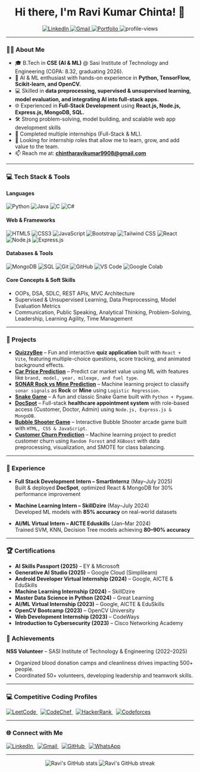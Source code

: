 <h1 align="center">Hi there, I'm  Ravi Kumar Chinta! 👋</h1>

<p align="center">
  <a href="https://www.linkedin.com/in/chinta-ravi-kumar-a0a763280/">
    <img src="https://img.shields.io/badge/LinkedIn-0077B5?style=for-the-badge&logo=linkedin&logoColor=white" alt="LinkedIn"/>
  </a>
  <a href="mailto:chintharavikumar9908@gmail.com">
    <img src="https://img.shields.io/badge/Gmail-D14836?style=for-the-badge&logo=gmail&logoColor=white" alt="Gmail"/>
  </a>
 <a href="https://ravikumarch-portfolio.netlify.app/">
    <img src="https://img.shields.io/badge/Portfolio-4AB04A?style=for-the-badge&logo=webflow&logoColor=white" alt="Portfolio"/>
  </a>
  <img src="https://komarev.com/ghpvc/?username=ravi-kumar-chinta&label=Profile%20Views&color=0e75b6&style=for-the-badge" alt="profile-views"/>
</p>

---

### 🧑‍💻 About Me

- 🎓 B.Tech in **CSE (AI & ML)** @ Sasi Institute of Technology and Engineering (CGPA: 8.32, graduating 2026).
- 🤖 AI & ML enthusiast with hands-on experience in **Python, TensorFlow, Scikit-learn, and OpenCV.**  
- 💻 Skilled in **data preprocessing, supervised & unsupervised learning, model evaluation, and integrating AI into full-stack apps.**  
- 🌐 Experienced in **Full-Stack Development** using **React.js, Node.js, Express.js, MongoDB, SQL.**  
- 🛠️ Strong problem-solving, model building, and scalable web app development skills  
- 🎯 Completed multiple internships (Full-Stack & ML).
- 💼 Looking for internship roles that allow me to learn, grow, and add value to the team.
- 📫 Reach me at: **chintharavikumar9908@gmail.com**  

---

### 💻 Tech Stack & Tools

#### Languages
![Python](https://img.shields.io/badge/Python-3776AB?style=for-the-badge&logo=python&logoColor=white)
![Java](https://img.shields.io/badge/Java-ED8B00?style=for-the-badge&logo=java&logoColor=white)
![C](https://img.shields.io/badge/C-00599C?style=for-the-badge&logo=c&logoColor=white)
![C#](https://img.shields.io/badge/C%23-239120?style=for-the-badge&logo=c-sharp&logoColor=white)

#### Web & Frameworks
![HTML5](https://img.shields.io/badge/HTML5-E34F26?style=for-the-badge&logo=html5&logoColor=white)
![CSS3](https://img.shields.io/badge/CSS3-1572B6?style=for-the-badge&logo=css3&logoColor=white)
![JavaScript](https://img.shields.io/badge/JavaScript-F7DF1E?style=for-the-badge&logo=javascript&logoColor=black)
![Bootstrap](https://img.shields.io/badge/Bootstrap-7952B3?style=for-the-badge&logo=bootstrap&logoColor=white)
![Tailwind CSS](https://img.shields.io/badge/Tailwind_CSS-38B2AC?style=for-the-badge&logo=tailwind-css&logoColor=white)
![React](https://img.shields.io/badge/React-20232A?style=for-the-badge&logo=react&logoColor=61DAFB)
![Node.js](https://img.shields.io/badge/Node.js-339933?style=for-the-badge&logo=node-dot-js&logoColor=white)
![Express.js](https://img.shields.io/badge/Express.js-000000?style=for-the-badge&logo=express&logoColor=white)

#### Databases & Tools
![MongoDB](https://img.shields.io/badge/MongoDB-47A248?style=for-the-badge&logo=mongodb&logoColor=white)
![SQL](https://img.shields.io/badge/SQL-CC2927?style=for-the-badge&logo=databricks&logoColor=white)
![Git](https://img.shields.io/badge/Git-F05032?style=for-the-badge&logo=git&logoColor=white)
![GitHub](https://img.shields.io/badge/GitHub-181717?style=for-the-badge&logo=github&logoColor=white)
![VS Code](https://img.shields.io/badge/VS_Code-007ACC?style=for-the-badge&logo=visual-studio-code&logoColor=white)
![Google Colab](https://img.shields.io/badge/Google_Colab-F9AB00?style=for-the-badge&logo=googlecolab&logoColor=white)

#### Core Concepts & Soft Skills
- OOPs, DSA, SDLC, REST APIs, MVC Architecture  
- Supervised & Unsupervised Learning, Data Preprocessing, Model Evaluation Metrics  
- Communication, Public Speaking, Analytical Thinking, Problem-Solving, Leadership, Learning Agility, Time Management  

---

### 🚀 Projects

- **[QuizzyBee](https://github.com/ravi-kumar-chinta/QuizzyBee)** – Fun and interactive **quiz application** built with `React + Vite`, featuring multiple-choice questions, score tracking, and animated background effects.  
- **[Car Price Prediction](https://github.com/ravi-kumar-chinta/Car-Price-Prediction)** – Predict car market value using ML with features like `brand, model, year, mileage, and fuel type`.  
- **[SONAR Rock vs Mine Prediction](https://github.com/ravi-kumar-chinta/Rock-vs-Mine-Prediction)** – Machine learning project to classify `sonar signals` as **Rock** or **Mine** using `Logistic Regression`.  
- **[Snake Game](https://github.com/ravi-kumar-chinta/Snake-Game)** – A fun and classic Snake Game built with `Python + Pygame`.  
- **[DocSpot](https://github.com/ravi-kumar-chinta/SmartBridge-Project)** – Full-stack **healthcare appointment system** with role-based access (Customer, Doctor, Admin) using `Node.js, Express.js & MongoDB`.  
- **[Bubble Shooter Game](https://github.com/ravi-kumar-chinta/Bubble-Shooter)** – Interactive Bubble Shooter arcade game built with `HTML, CSS & JavaScript`.  
- **[Customer Churn Prediction](https://github.com/ravi-kumar-chinta/Customer-Churn-Prediction)** – Machine learning project to predict customer churn using `Random Forest` and `XGBoost` with data preprocessing, visualization, and SMOTE for class balancing.


----

### 💼 Experience

- **Full Stack Development Intern – SmartInternz** (May–July 2025)  
 Built & deployed **DocSpot**, optimized React & MongoDB for 30% performance improvement  

- **Machine Learning Intern – SkillDzire** (May–July 2024)  
 Developed ML models with **85% accuracy** on real-world datasets  

- **AI/ML Virtual Intern – AICTE Eduskills** (Jan–Mar 2024)  
 Trained SVM, KNN, Decision Tree models achieving **80–90% accuracy**  

---


### 🏆 Certifications

- **AI Skills Passport (2025)** – EY & Microsoft  
- **Generative AI Studio (2025)** – Google Cloud (Simplilearn)    
- **Android Developer Virtual Internship (2024)** – Google, AICTE & EduSkills  
- **Machine Learning Internship (2024)** – SkillDzire
- **Master Data Science in Python (2024)** – Great Learning  
- **AI/ML Virtual Internship (2023)** – Google, AICTE & EduSkills  
- **OpenCV Bootcamp (2023)** – OpenCV University  
- **Web Development Internship (2023)** – CodeWays  
- **Introduction to Cybersecurity (2023)** – Cisco Networking Academy  

### 🏅 Achievements

**NSS Volunteer** – SASI Institute of Technology & Engineering (2022–2025)  
- Organized blood donation camps and cleanliness drives impacting 500+ people.
- Coordinated 50+ volunteers, developing leadership and teamwork skills.

---

### 💻 Competitive Coding Profiles

<p align="left">
  <a href="https://leetcode.com/u/Ch_Ravi_Kumar/" target="_blank">
    <img src="https://img.shields.io/badge/LeetCode-FFA116?style=flat-square&logo=leetcode&logoColor=black" alt="LeetCode"/>
  </a>&nbsp;
  <a href="https://www.codechef.com/users/chravikumar" target="_blank">
    <img src="https://img.shields.io/badge/CodeChef-000000?style=flat-square&logo=codechef&logoColor=white" alt="CodeChef"/>
  </a>&nbsp;
  <a href="https://www.hackerrank.com/profile/ravikumar_chinta" target="_blank">
    <img src="https://img.shields.io/badge/HackerRank-2EC866?style=flat-square&logo=hackerrank&logoColor=white" alt="HackerRank"/>
  </a>&nbsp;
  <a href="https://codeforces.com/profile/Ch_Ravi_Kumar00" target="_blank">
    <img src="https://img.shields.io/badge/Codeforces-1F8ACB?style=flat-square&logo=codeforces&logoColor=white" alt="Codeforces"/>
  </a>
</p>

---

### 🌐 Connect with Me

<p align="left">
  <a href="https://www.linkedin.com/in/chinta-ravi-kumar-a0a763280/">
    <img src="https://img.shields.io/badge/LinkedIn-0077B5?style=flat-square&logo=linkedin&logoColor=white" alt="LinkedIn" />
  </a>&nbsp;
  <a href="mailto:chintharavikumar9908@gmail.com">
    <img src="https://img.shields.io/badge/Gmail-D14836?style=flat-square&logo=gmail&logoColor=white" alt="Gmail" />
  </a>&nbsp;
  <a href="https://github.com/ravi-kumar-chinta">
    <img src="https://img.shields.io/badge/GitHub-181717?style=flat-square&logo=github&logoColor=white" alt="GitHub"/>
  </a>&nbsp;
  <a href="https://wa.me/999999999">
    <img src="https://img.shields.io/badge/WhatsApp-25D366?style=flat-square&logo=whatsapp&logoColor=white" alt="WhatsApp"/>
  </a>
</p>


---


<p align="center">
  <img src="https://github-readme-stats.vercel.app/api?username=ravi-kumar-chinta&show_icons=true&theme=tokyonight" alt="Ravi's GitHub stats" />
  <img src="https://github-readme-streak-stats.herokuapp.com/?user=ravi-kumar-chinta&theme=tokyonight" alt="Ravi's GitHub streak" />
</p>
